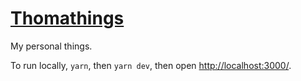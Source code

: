 # [Thomathings](https://thomathings.vercel.app/)

My personal things.

To run locally, `yarn`, then `yarn dev`, then open [http://localhost:3000/](http://localhost:3000/).
